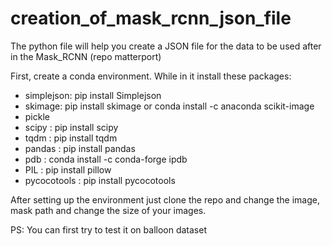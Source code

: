 # creation_of_mask_rcnn_json_file
The python file will help you create a JSON file for the data to be used after in the Mask_RCNN (repo matterport)

First, create a conda environment.
While in it install these packages: 
* simplejson: pip install Simplejson 
* skimage: pip install skimage or  conda install -c anaconda scikit-image  
* pickle 
* scipy : pip install scipy 
* tqdm : pip install tqdm 
* pandas : pip install pandas
* pdb :  conda install -c conda-forge ipdb 
* PIL : pip install pillow
* pycocotools : pip install pycocotools

After setting up the environment just clone the repo and change the image, mask path and change the size of your images. 

PS: You can first try to test it on balloon dataset
